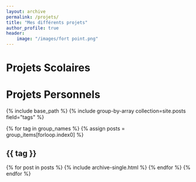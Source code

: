 ```yaml
---
layout: archive
permalink: /projets/
title: "Mes différents projets"
author_profile: true
header: 
    image: "/images/fort point.png"
---
```


# Projets Scolaires

# Projets Personnels


<!-- Copy the code below and put it on the page where your projects will all be listed. -->

{% include base_path %}
{% include group-by-array collection=site.posts field="tags" %}

{% for tag in group_names %}
  {% assign posts = group_items[forloop.index0] %}
  <h2 id="{{ tag | slugify }}" class="archive__subtitle">{{ tag }}</h2>
  {% for post in posts %}
    {% include archive-single.html %}
  {% endfor %}
{% endfor %}